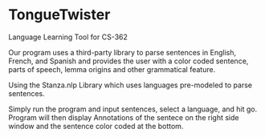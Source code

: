 # TongueTwister
Language Learning Tool for CS-362

Our program uses a third-party library to parse sentences in English, French, and Spanish and provides the user with a color coded sentence, parts of speech, 
lemma origins and other grammatical feature. 


Using the Stanza.nlp Library which uses languages pre-modeled to parse sentences.


Simply run the program and input sentences, select a language, and hit go.
Program will then display Annotations of the sentece on the right side window and the sentence color coded at the bottom.
